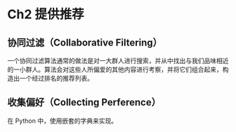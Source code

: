 # Ch2 提供推荐

## 协同过滤（Collaborative Filtering）

一个协同过滤算法通常的做法是对一大群人进行搜索，并从中找出与我们品味相近的一小群人。算法会对这些人所偏爱的其他内容进行考察，并将它们组合起来，构造出一个经过排名的推荐列表。

## 收集偏好（Collecting Perference）

在 Python 中，使用嵌套的字典来实现。